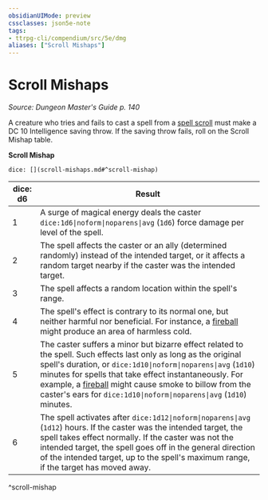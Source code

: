 ```yaml
---
obsidianUIMode: preview
cssclasses: json5e-note
tags:
- ttrpg-cli/compendium/src/5e/dmg
aliases: ["Scroll Mishaps"]
---
```

# Scroll Mishaps
*Source: Dungeon Master's Guide p. 140* 

A creature who tries and fails to cast a spell from a [spell scroll](3-Mechanics/CLI/items/spell-scroll.md) must make a DC 10 Intelligence saving throw. If the saving throw fails, roll on the Scroll Mishap table.

**Scroll Mishap**

`dice: [](scroll-mishaps.md#^scroll-mishap)`

| dice: d6 | Result |
|----------|--------|
| 1 | A surge of magical energy deals the caster `dice:1d6\|noform\|noparens\|avg` (`1d6`) force damage per level of the spell. |
| 2 | The spell affects the caster or an ally (determined randomly) instead of the intended target, or it affects a random target nearby if the caster was the intended target.  |
| 3 | The spell affects a random location within the spell's range. |
| 4 | The spell's effect is contrary to its normal one, but neither harmful nor beneficial. For instance, a [fireball](3-Mechanics/CLI/spells/fireball.md) might produce an area of harmless cold. |
| 5 | The caster suffers a minor but bizarre effect related to the spell. Such effects last only as long as the original spell's duration, or `dice:1d10\|noform\|noparens\|avg` (`1d10`) minutes for spells that take effect instantaneously. For example, a [fireball](3-Mechanics/CLI/spells/fireball.md) might cause smoke to billow from the caster's ears for `dice:1d10\|noform\|noparens\|avg` (`1d10`) minutes.  |
| 6 | The spell activates after `dice:1d12\|noform\|noparens\|avg` (`1d12`) hours. If the caster was the intended target, the spell takes effect normally. If the caster was not the intended target, the spell goes off in the general direction of the intended target, up to the spell's maximum range, if the target has moved away. |
^scroll-mishap
